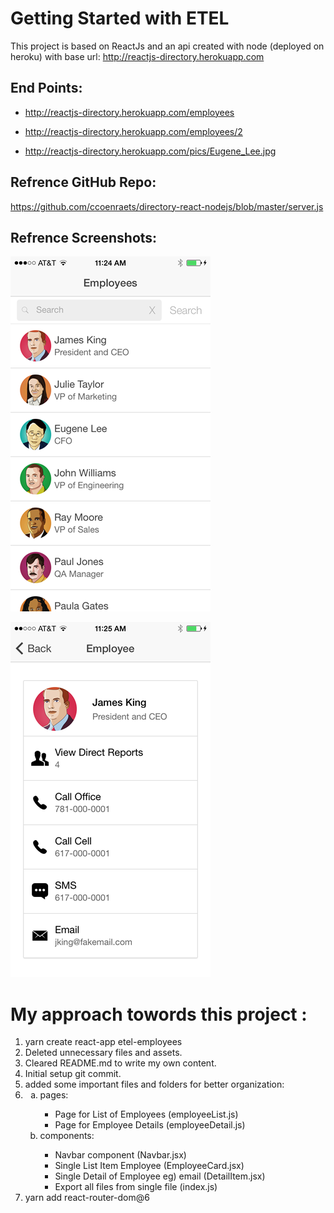 # Getting Started with ETEL

This project is based on ReactJs and an api created with node (deployed on heroku) with base url: http://reactjs-directory.herokuapp.com

## End Points:

- http://reactjs-directory.herokuapp.com/employees

- http://reactjs-directory.herokuapp.com/employees/2

- http://reactjs-directory.herokuapp.com/pics/Eugene_Lee.jpg

## Refrence GitHub Repo:

https://github.com/ccoenraets/directory-react-nodejs/blob/master/server.js

## Refrence Screenshots:

![image](/public/assets/directory_search.png)

![image](/public/assets/directory_details.png)

# My approach towords this project :

<ol>
<li>yarn create react-app etel-employees</li>
<li>Deleted unnecessary files and assets.</li>
<li>Cleared README.md to write my own content.</li>
<li>Initial setup git commit.</li>
<li>added some important files and folders for better organization:</li>
<li><ol type="a">
  <li>pages:</li>
  <ul>
   <li>Page for List of Employees (employeeList.js)</li> 
   <li>Page for Employee Details (employeeDetail.js)</li> 
  </ul>
  <li>components:</li> 
  <ul>
   <li> Navbar component (Navbar.jsx)</li>
   <li> Single List Item Employee (EmployeeCard.jsx)</li>
   <li> Single Detail of Employee eg) email (DetailItem.jsx)</li>
   <li> Export all files from single file (index.js)</li>
  </ul>
  </ol>
   </li>
  <li>yarn add react-router-dom@6</li>
</ol>
